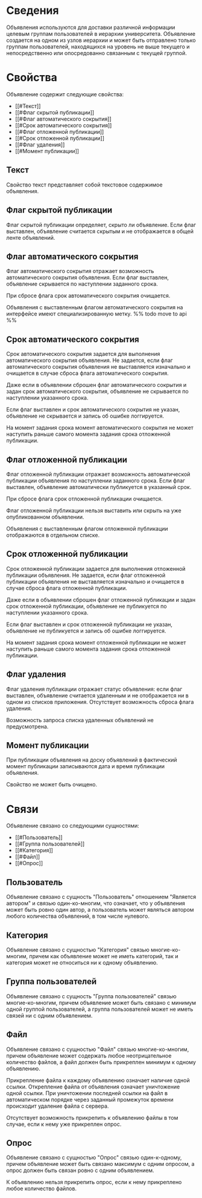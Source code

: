 # Сведения
Объявления используются для доставки различной информации целевым группам пользователей в иерархии университета. Объявление создается на одном из узлов иерархии и может быть отправлено только группам пользователей, находящихся на уровень не выше текущего и непосредственно или опосредованно связанным с текущей группой. 

# Свойства
Объявление содержит следующие свойства:
- [[#Текст]]
- [[#Флаг скрытой публикации]]
- [[#Флаг автоматического сокрытия]]
- [[#Срок автоматического сокрытия]]
- [[#Флаг отложенной публикации]]
- [[#Срок отложенной публикации]]
- [[#Флаг удаления]]
- [[#Момент публикации]]

## Текст
Свойство текст представляет собой текстовое содержимое объявления.

## Флаг скрытой публикации
Флаг скрытой публикации определяет, скрыто ли объявление. Если флаг выставлен, объявление считается скрытым и не отображается в общей ленте объявлений.

## Флаг автоматического сокрытия
Флаг автоматического сокрытия отражает возможность автоматического сокрытия объявления. Если флаг выставлен, объявление скрывается по наступлении заданного срока. 

При сбросе флага срок автоматического сокрытия очищается.

Объявления с выставленным флагом автоматического сокрытия на интерфейсе имеют специализированную метку. %% todo move to api %%

## Срок автоматического сокрытия
Срок автоматического сокрытия задается для выполнения автоматического сокрытия объявления. Не задается, если флаг автоматического сокрытия объявления не выставляется изначально и очищается в случае сброса флага автоматического сокрытия. 

Даже если в объявлении сброшен флаг автоматического сокрытия и задан срок автоматического сокрытия, объявление не скрывается по наступлении указанного срока.

Если флаг выставлен и срок автоматического сокрытия не указан, объявление не скрывается и запись об ошибке логгируется.

На момент задания срока момент автоматического сокрытия не может наступить раньше самого момента задания срока отложенной публикации. 

## Флаг отложенной публикации
Флаг отложенной публикации отражает возможность автоматической публикации объявления по наступлении заданного срока. Если флаг выставлен, объявление автоматически публикуется в указанный срок. 

При сбросе флага срок отложенной публикации очищается.

Флаг отложенной публикации нельзя выставить или скрыть на уже опубликованном объявлении.

Объявления с выставленным флагом отложенной публикации отображаются в отдельном списке. 

## Срок отложенной публикации
Срок отложенной публикации задается для выполнения отложенной публикации объявления. Не задается, если флаг отложенной публикации объявления не выставляется изначально и очищается в случае сброса флага отложенной публикации. 

Даже если в объявлении сброшен флаг отложенной публикации и задан срок отложенной публикации, объявление не публикуется по наступлении указанного срока.

Если флаг выставлен и срок отложенной публикации не указан, объявление не публикуется и запись об ошибке логгируется.

На момент задания срока момент отложенной публикации не может наступить раньше самого момента задания срока отложенной публикации. 

## Флаг удаления
Флаг удаления публикации отражает статус объявления: если флаг выставлен, объявление считается удаленным и не отображается ни в одном из списков приложения. Отсутствует возможность сброса флага удаления.

Возможность запроса списка удаленных объявлений не предусмотрена. 

## Момент публикации
При публикации объявления на доску объявлений в фактический момент публикации записываются дата и время публикации объявления.

Свойство не может быть очищено.


# Связи
Объявление связано со следующими сущностями:
- [[#Пользователь]]
- [[#Группа пользователей]]
- [[#Категория]]
- [[#Файл]]
- [[#Опрос]]

## Пользователь
Объявление связано с сущность "Пользователь" отношением "Является автором" и связью один-ко-многим, что означает, что у объявления может быть ровно один автор, а пользователь может являться автором любого количества объявлений, в том числе нулевого.

## Категория
Объявление связано с сущностью "Категория" связью многие-ко-многим, причем как объявление может не иметь категорий, так и категория может не относиться ни к одному объявлению.

## Группа пользователей
Объявление связано с сущность "Группа пользователей" связью многие-ко-многим, причем объявление может быть связано с минимум одной группой пользователей, а группа пользователей может не иметь связей ни с одним объявлением.

## Файл
Объявление связано с сущностью "Файл" связью многие-ко-многим, причем объявление может содержать любое неотрицательное количество файлов, а файл должен быть прикреплен минимум к одному объявлению. 

Прикрепление файла к каждому объявлению означает наличие одной ссылки. Открепление файла от объявления означает уничтожение одной ссылки. При уничтожении последней ссылки на файл в автоматическом порядке через заданный промежуток времени происходит удаление файла с сервера.

Отсутствует возможность прикрепить к объявлению файлы в том случае, если к нему уже прикреплен опрос. 

## Опрос
Объявление связано с сущностью "Опрос" связью один-к-одному, причем объявление может быть связано максимум с одним опросом, а опрос должен быть связан ровно с одним объявлением. 

К объявлению нельзя прикрепить опрос, если к нему прикреплено любое количество файлов.

